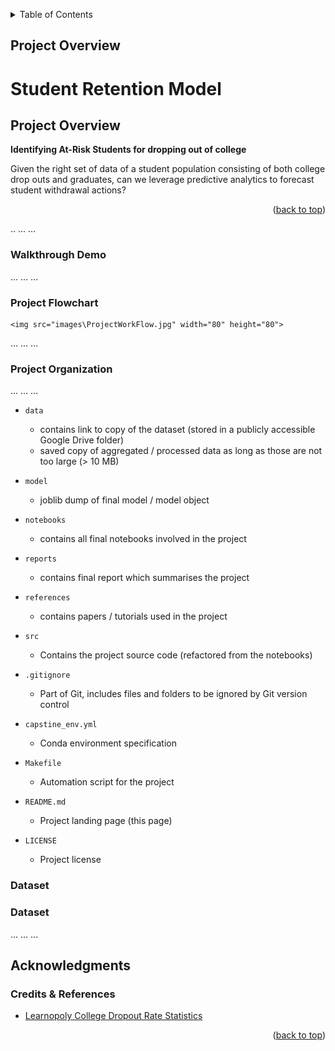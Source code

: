 <a name="readme-top"></a>


<details>
  <summary>Table of Contents</summary>
  <ol>
    <li>
      <a href="#project-overview">Proejct Overview</a>
    </li>
    <li><a href="#acknowledgments">Acknowledgments</a></li>
  </ol>
</details>



<!-- Project Overview -->
## Project Overview

Student Retention Model
=========================

## Project Overview

**Identifying At-Risk Students for dropping out of college**

Given the right set of data of a student population consisting of both college drop outs and graduates, can we leverage predictive analytics to forecast student withdrawal actions?

<p align="right">(<a href="#readme-top">back to top</a>)</p>
.. 
...
...

### Walkthrough Demo

...
...
...

### Project Flowchart
    <img src="images\ProjectWorkFlow.jpg" width="80" height="80">
...
...
...



### Project Organization

...
...
...

* `data` 
    - contains link to copy of the dataset (stored in a publicly accessible Google Drive folder)
    - saved copy of aggregated / processed data as long as those are not too large (> 10 MB)

* `model`
    - joblib dump of final model / model object

* `notebooks`
    - contains all final notebooks involved in the project

* `reports`
    - contains final report which summarises the project

* `references`
    - contains papers / tutorials used in the project

* `src`
    - Contains the project source code (refactored from the notebooks)

* `.gitignore`
    - Part of Git, includes files and folders to be ignored by Git version control

* `capstine_env.yml`
    - Conda environment specification

* `Makefile`
    - Automation script for the project

* `README.md`
    - Project landing page (this page)

* `LICENSE`
    - Project license

### Dataset
### Dataset
... ... ...

<!-- ACKNOWLEDGMENTS -->
## Acknowledgments

### Credits & References

* [Learnopoly College Dropout Rate Statistics](https://learnopoly.com/college-dropout-rate/)


<p align="right">(<a href="#readme-top">back to top</a>)</p>

